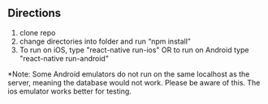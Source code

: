 ## Directions

1) clone repo
2) change directories into folder and run “npm install”
3) To run on iOS, type "react-native run-ios" OR to run on Android type "react-native run-android"

*Note: Some Android emulators do not run on the same localhost as the server, meaning the database would not work. Please be aware of this. The ios emulator works better for testing.
